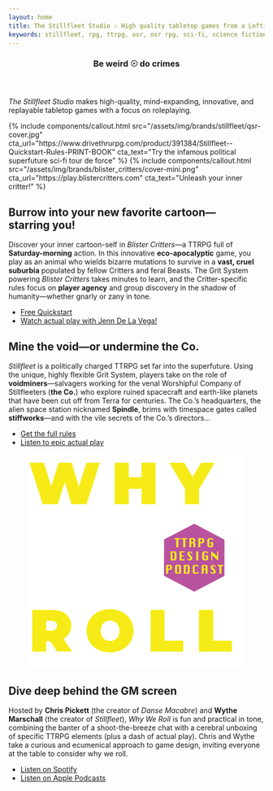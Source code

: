 ```yaml
---
layout: home
title: The Stillfleet Studio ☉ High quality tabletop games from a Leftist perspective
keywords: stillfleet, rpg, ttrpg, osr, osr rpg, sci-fi, science fiction, sci-fi rpg, science fiction rpg, grimdark, grimdark rpg, future rpg, space, outer space, space rpg, postfuture, wythe marschall, ethan gould, spindle, spin, stillfleeter, fleeter, voidminer, wayfarers, float city, archaetech, escheresque
---
```


<section data-content="masthead">
  <figure class="collapse">
  </figure>
  <div>
    <section data-content="lede">
      <header>
        <h1>Be weird ☉ do crimes</h1>
      </header>
      <article>
        <p><em>The Stillfleet Studio</em> makes high-quality, mind-expanding, innovative, and replayable tabletop games with a focus on roleplaying.</p>
      </article>
    </section>
    <section class="callouts">
      {% include components/callout.html src="/assets/img/brands/stillfleet/qsr-cover.jpg" cta_url="https://www.drivethrurpg.com/product/391384/Stillfleet--Quickstart-Rules-PRINT-BOOK" cta_text="Try the infamous political superfuture sci-fi tour de force" %}
      {% include components/callout.html src="/assets/img/brands/blister_critters/cover-mini.png" cta_url="https://play.blistercritters.com" cta_text="Unleash your inner critter!" %}
    </section>
  </div>
</section>

<section class="full-width feature" id="blister-critters">
  <figure class="collapse">
  </figure>
  <article class="blurred-background">
    <h2>Burrow into your new favorite cartoon&mdash;starring&nbsp;you!</h2>
    <p>Discover your inner cartoon-self in <em>Blister Critters</em>—a TTRPG full of <strong>Saturday-morning</strong> action. In this innovative <strong>eco-apocalyptic</strong> game, you play as an animal who wields bizarre mutations to survive in a <strong>vast, cruel suburbia</strong> populated by fellow Critters and feral Beasts. The Grit System powering <em>Blister Critters</em> takes minutes to learn, and the Critter-specific rules focus on <strong>player agency</strong> and group discovery in the shadow of humanity—whether gnarly or zany in tone.
    </p>
    <ul class="rowlist">
      <li><a href="https://preview.drivethrurpg.com/en/product/463235/blister-critters-quickstart" class="external drivethrurpg">Free Quickstart</a></li>
      <li><a href="https://www.youtube.com/watch?v=_dXVu_7wUz0" class="external youtube">Watch actual play with Jenn&nbsp;De&nbsp;La&nbsp;Vega!</a></li>
    </ul>
  </article>
</section>

<section class="full-width feature" id="stillfleet">
  <figure class="collapse"></figure>

  <article>
    <h2>Mine the void&mdash;or undermine the Co.</h2>
    <p><em>Stillfleet</em> is a politically charged TTRPG set far into the superfuture. Using the unique, highly flexible Grit System, players take on the role of <strong>voidminers</strong>—salvagers working for the venal Worshipful Company of Stillfleeters (<strong>the Co.</strong>) who explore ruined spacecraft and earth-like planets that have been cut off from Terra for centuries. The Co.’s headquarters, the alien space station nicknamed <strong>Spindle</strong>, brims with timespace gates called <strong>stiffworks</strong>—and with the vile secrets of the Co.’s directors…
    </p>
    <ul class="rowlist">
        <li><a href="https://stillfleet.itch.io/stillfleet-core-rulebook/purchase" class="external itchio">Get the full rules</a></li>
        <li><a href="https://funcity.ventures/category/float-city/" class="external floatcity">Listen to epic actual play</a></li>
    </ul>
  </article>
</section>

<section class="full-width feature" id="why-we-roll">
  <figure class="collapse">
    <img src="/assets/img/third-party/wwr-logo-transparent.png" />
  </figure>

  <article class="blurred-background">
    <h2>Dive deep behind the GM screen</h2>
    <p>Hosted by <strong>Chris Pickett</strong> (the creator of <em>Danse Macabre</em>) and <strong>Wythe Marschall</strong> (the creator of <em>Stillfleet</em>), <em>Why We Roll</em> is fun and practical in tone, combining the banter of a shoot-the-breeze chat with a cerebral unboxing of specific TTRPG elements (plus a dash of actual play). Chris and Wythe take a curious and ecumenical approach to game design, inviting everyone at the table to consider why we roll.
</p>
    <ul class="rowlist">
      <li><a href="https://open.spotify.com/show/4S4FWpv9ptMUybjewdIDsX?si=233c7ac0cb5c4055" class="external spotify">Listen on Spotify</a></li>
      <li><a href="https://podcasts.apple.com/us/podcast/why-we-roll/id1710405585" class="external apple-podcasts">Listen on Apple Podcasts</a></li>
    </ul>
  </article>
</section>